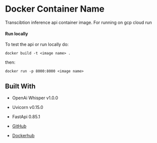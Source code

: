 # Docker Container Name

Transcibtion inference api container image. For running on gcp cloud run  

#### Run locally  

To test the api or run locally do: 

```shell
docker build -t <image name> .
```

then: 

```shell
docker run -p 8000:8000 <image name>
```

## Built With

* OpenAi Whisper v1.0.0
* Uvicorn v0.15.0
* FastApi 0.85.1



* [GitHub](https://github.com/Hetling)
* [Dockerhub](https://hub.docker.com/repository/docker/hetling/asr-v2)
